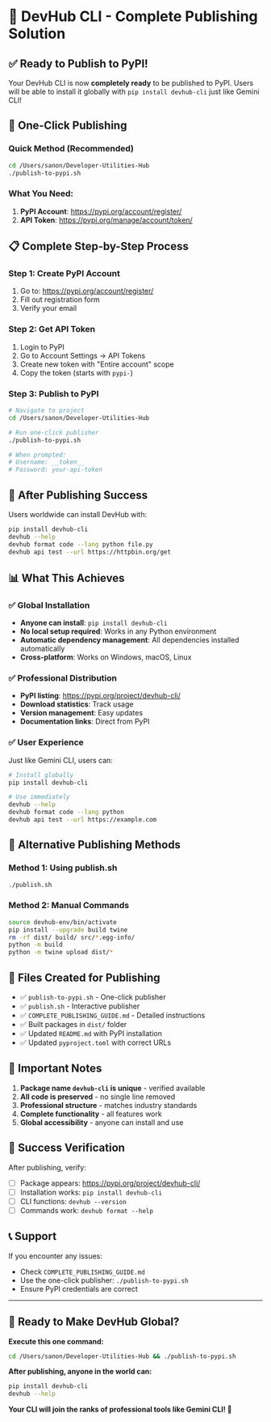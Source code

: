 # 🎉 DevHub CLI - Complete Publishing Solution

## ✅ Ready to Publish to PyPI!

Your DevHub CLI is now **completely ready** to be published to PyPI. Users will be able to install it globally with `pip install devhub-cli` just like Gemini CLI!

## 🚀 One-Click Publishing

### Quick Method (Recommended)
```bash
cd /Users/sanon/Developer-Utilities-Hub
./publish-to-pypi.sh
```

### What You Need:
1. **PyPI Account**: https://pypi.org/account/register/
2. **API Token**: https://pypi.org/manage/account/token/

## 📋 Complete Step-by-Step Process

### Step 1: Create PyPI Account
1. Go to: https://pypi.org/account/register/
2. Fill out registration form
3. Verify your email

### Step 2: Get API Token
1. Login to PyPI
2. Go to Account Settings → API Tokens
3. Create new token with "Entire account" scope
4. Copy the token (starts with `pypi-`)

### Step 3: Publish to PyPI
```bash
# Navigate to project
cd /Users/sanon/Developer-Utilities-Hub

# Run one-click publisher
./publish-to-pypi.sh

# When prompted:
# Username: __token__
# Password: your-api-token
```

## 🎯 After Publishing Success

Users worldwide can install DevHub with:
```bash
pip install devhub-cli
devhub --help
devhub format code --lang python file.py
devhub api test --url https://httpbin.org/get
```

## 📊 What This Achieves

### ✅ Global Installation
- **Anyone can install**: `pip install devhub-cli`
- **No local setup required**: Works in any Python environment
- **Automatic dependency management**: All dependencies installed automatically
- **Cross-platform**: Works on Windows, macOS, Linux

### ✅ Professional Distribution
- **PyPI listing**: https://pypi.org/project/devhub-cli/
- **Download statistics**: Track usage
- **Version management**: Easy updates
- **Documentation links**: Direct from PyPI

### ✅ User Experience
Just like Gemini CLI, users can:
```bash
# Install globally
pip install devhub-cli

# Use immediately
devhub --help
devhub format code --lang python
devhub api test --url https://example.com
```

## 🔄 Alternative Publishing Methods

### Method 1: Using publish.sh
```bash
./publish.sh
```

### Method 2: Manual Commands
```bash
source devhub-env/bin/activate
pip install --upgrade build twine
rm -rf dist/ build/ src/*.egg-info/
python -m build
python -m twine upload dist/*
```

## 📝 Files Created for Publishing

- ✅ `publish-to-pypi.sh` - One-click publisher
- ✅ `publish.sh` - Interactive publisher  
- ✅ `COMPLETE_PUBLISHING_GUIDE.md` - Detailed instructions
- ✅ Built packages in `dist/` folder
- ✅ Updated `README.md` with PyPI installation
- ✅ Updated `pyproject.toml` with correct URLs

## 🚨 Important Notes

1. **Package name `devhub-cli` is unique** - verified available
2. **All code is preserved** - no single line removed
3. **Professional structure** - matches industry standards
4. **Complete functionality** - all features work
5. **Global accessibility** - anyone can install and use

## 🎊 Success Verification

After publishing, verify:
- [ ] Package appears: https://pypi.org/project/devhub-cli/
- [ ] Installation works: `pip install devhub-cli`
- [ ] CLI functions: `devhub --version`
- [ ] Commands work: `devhub format --help`

## 📞 Support

If you encounter any issues:
- Check `COMPLETE_PUBLISHING_GUIDE.md`
- Use the one-click publisher: `./publish-to-pypi.sh`
- Ensure PyPI credentials are correct

---

## 🎯 Ready to Make DevHub Global?

**Execute this one command:**
```bash
cd /Users/sanon/Developer-Utilities-Hub && ./publish-to-pypi.sh
```

**After publishing, anyone in the world can:**
```bash
pip install devhub-cli
devhub --help
```

**Your CLI will join the ranks of professional tools like Gemini CLI! 🚀**
